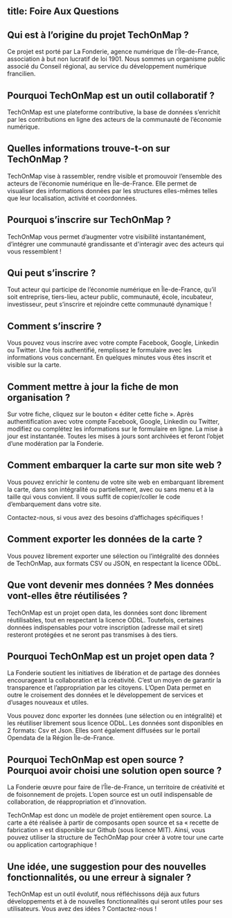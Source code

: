 title: <i class="icon icon-faq"></i>Foire Aux Questions
----

<article>
    <h2>Qui est à l’origine du projet TechOnMap ?</h2>
    <section>
    <p>Ce projet est porté par La Fonderie, agence numérique de l'Île-de-France, association à but non lucratif de loi 1901. Nous sommes un organisme public associé du Conseil régional, au service du développement numérique francilien.</p>
    </section>
</article>

<article>
    <h2>Pourquoi TechOnMap est un outil collaboratif ?</h2>
    <section>
    <p>
    TechOnMap est une plateforme contributive, la base de données s’enrichit par les contributions en ligne des acteurs de la communauté de l’économie numérique.</p> 
    </section>
</article>

<article>
    <h2>Quelles informations trouve-t-on sur TechOnMap ?</h2>
    <section>
    <p>
    TechOnMap vise à rassembler, rendre visible et promouvoir l’ensemble des acteurs de l’économie numérique en Île-de-France. Elle permet de visualiser des informations données par les structures elles-mêmes telles que leur localisation, activité et coordonnées.</p>
    </section>
</article>

<article>
    <h2>Pourquoi s’inscrire sur TechOnMap ?</h2>
    <section>
    <p>
    TechOnMap vous permet d’augmenter votre visibilité instantanément, d’intégrer une communauté grandissante et d'interagir avec des acteurs qui vous ressemblent !</p> 
    </section>
</article>

<article>
    <h2>Qui peut s’inscrire ?</h2>
    <section>
    <p>
    Tout acteur qui participe de l’économie numérique en Île-de-France, qu’il soit entreprise, tiers-lieu, acteur public, communauté, école, incubateur, investisseur, peut s’inscrire et rejoindre cette communauté dynamique !
    </p> 
    </section>
</article>

<article>
    <h2>Comment s’inscrire ?</h2>
    <section>
        <p>
        Vous pouvez vous inscrire avec votre compte Facebook, Google, Linkedin ou Twitter. Une fois authentifié, remplissez le formulaire avec les informations vous concernant. En quelques minutes vous êtes inscrit et visible sur la carte.
        </p>
    </section>
</article>

<article>
    <h2>Comment mettre à jour la fiche de mon organisation ?</h2>
    <section>
        <p>
        Sur votre fiche, cliquez sur le bouton « éditer cette fiche ». Après authentification avec votre compte Facebook, Google, Linkedin ou Twitter, modifiez ou complétez les informations sur le formulaire en ligne. La mise à jour est instantanée. Toutes les mises à jours sont archivées et feront l’objet d’une modération par la Fonderie.
        </p>
    </section>
</article>

<article>
    <h2>Comment embarquer la carte sur mon site web ?</h2>
    <section>
        <p>Vous pouvez enrichir le contenu de votre site web en embarquant librement la carte, dans son intégralité ou partiellement, avec ou sans menu et à la taille qui vous convient. Il vous suffit de copier/coller le code d’embarquement dans votre site.
        </p>
        <p>
        Contactez-nous, si vous avez des besoins d’affichages spécifiques !
        </p> 
    </section>
</article>

<article>
    <h2>Comment exporter les données de la carte ?</h2>
    <section>
        <p>
        Vous pouvez librement exporter une sélection ou l’intégralité des données de TechOnMap, aux formats CSV ou JSON, en respectant la licence ODbL.
        </p>
    </section>
</article>

<article>
    <h2>Que vont devenir mes données ? Mes données vont-elles être réutilisées ?</h2>
    <section>
        <p>TechOnMap est un projet open data, les données sont donc librement réutilisables, tout en respectant la licence ODbL. Toutefois, certaines données indispensables pour votre inscription (adresse mail et siret) resteront protégées et ne seront pas transmises à des tiers.
        </p>
    </section>
</article>


<article>
    <h2>Pourquoi TechOnMap est un projet open data ?</h2>
    <section>
    <p>    
        La Fonderie soutient les initiatives de libération et de partage des données encourageant la collaboration et la créativité. 
    C’est un moyen de garantir la transparence et l’appropriation par les citoyens. 
    L’Open Data permet en outre le croisement des données et le développement de services et d’usages nouveaux et utiles.
    </p>
    <p>
    Vous pouvez donc exporter les données (une sélection ou en intégralité) et les réutiliser librement sous licence ODbL. Les données sont disponibles en 2 formats: Csv et Json. Elles sont également diffusées sur le portail Opendata de la Région Île-de-France.
    </p>    
    </section>
</article>

<article>
    <h2>Pourquoi TechOnMap est open source ? Pourquoi avoir choisi une solution open source ?</h2>
    <section>
        <p>
        La Fonderie œuvre pour faire de l’Île-de-France, un territoire de créativité et de foisonnement de projets. L’open source est un outil indispensable de collaboration, de réappropriation et d’innovation. 
        </p>
        <p>
        TechOnMap est donc un modèle de projet entièrement open source. La carte a été réalisée à partir de composants open source et sa « recette de fabrication » est disponible sur Github (sous licence MIT). Ainsi, vous pouvez utiliser la structure de TechOnMap pour créer à votre tour une carte ou application cartographique !
        </p> 
    </section>
</article>

<article>
    <h2>Une idée, une suggestion pour des nouvelles fonctionnalités, ou une erreur à signaler ?</h2>
    <section>
        <p>TechOnMap est un outil évolutif, nous réfléchissons déjà aux futurs développements et à de nouvelles fonctionnalités qui seront utiles pour ses utilisateurs. Vous avez des idées ? Contactez-nous !
        </p> 
    </section>
</article>
